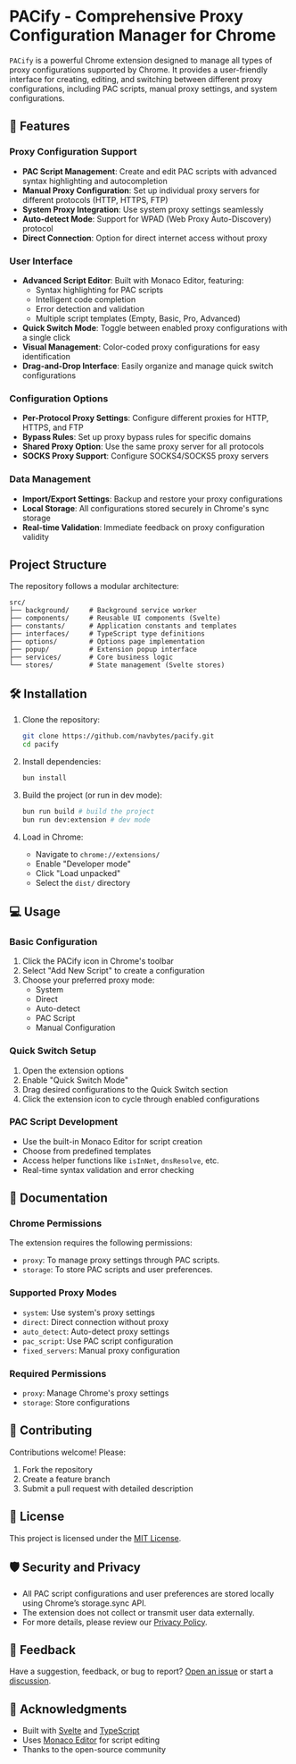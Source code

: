 # PACify - Comprehensive Proxy Configuration Manager for Chrome

`PACify` is a powerful Chrome extension designed to manage all types of proxy configurations supported by Chrome. It provides a user-friendly interface for creating, editing, and switching between different proxy configurations, including PAC scripts, manual proxy settings, and system configurations.

## 🚀 Features

### Proxy Configuration Support

- **PAC Script Management**: Create and edit PAC scripts with advanced syntax highlighting and autocompletion
- **Manual Proxy Configuration**: Set up individual proxy servers for different protocols (HTTP, HTTPS, FTP)
- **System Proxy Integration**: Use system proxy settings seamlessly
- **Auto-detect Mode**: Support for WPAD (Web Proxy Auto-Discovery) protocol
- **Direct Connection**: Option for direct internet access without proxy

### User Interface

- **Advanced Script Editor**: Built with Monaco Editor, featuring:
  - Syntax highlighting for PAC scripts
  - Intelligent code completion
  - Error detection and validation
  - Multiple script templates (Empty, Basic, Pro, Advanced)
- **Quick Switch Mode**: Toggle between enabled proxy configurations with a single click
- **Visual Management**: Color-coded proxy configurations for easy identification
- **Drag-and-Drop Interface**: Easily organize and manage quick switch configurations

### Configuration Options

- **Per-Protocol Proxy Settings**: Configure different proxies for HTTP, HTTPS, and FTP
- **Bypass Rules**: Set up proxy bypass rules for specific domains
- **Shared Proxy Option**: Use the same proxy server for all protocols
- **SOCKS Proxy Support**: Configure SOCKS4/SOCKS5 proxy servers

### Data Management

- **Import/Export Settings**: Backup and restore your proxy configurations
- **Local Storage**: All configurations stored securely in Chrome's sync storage
- **Real-time Validation**: Immediate feedback on proxy configuration validity

## Project Structure

The repository follows a modular architecture:

```text
src/
├── background/     # Background service worker
├── components/     # Reusable UI components (Svelte)
├── constants/      # Application constants and templates
├── interfaces/     # TypeScript type definitions
├── options/        # Options page implementation
├── popup/          # Extension popup interface
├── services/       # Core business logic
└── stores/         # State management (Svelte stores)
```

## 🛠️ Installation

1. Clone the repository:

   ```bash
   git clone https://github.com/navbytes/pacify.git
   cd pacify
   ```

2. Install dependencies:

   ```bash
   bun install
   ```

3. Build the project (or run in dev mode):

   ```bash
   bun run build # build the project
   bun run dev:extension # dev mode
   ```

4. Load in Chrome:
   - Navigate to `chrome://extensions/`
   - Enable "Developer mode"
   - Click "Load unpacked"
   - Select the `dist/` directory

## 💻 Usage

### Basic Configuration

1. Click the PACify icon in Chrome's toolbar
2. Select "Add New Script" to create a configuration
3. Choose your preferred proxy mode:
   - System
   - Direct
   - Auto-detect
   - PAC Script
   - Manual Configuration

### Quick Switch Setup

1. Open the extension options
2. Enable "Quick Switch Mode"
3. Drag desired configurations to the Quick Switch section
4. Click the extension icon to cycle through enabled configurations

### PAC Script Development

- Use the built-in Monaco Editor for script creation
- Choose from predefined templates
- Access helper functions like `isInNet`, `dnsResolve`, etc.
- Real-time syntax validation and error checking

## 📄 Documentation

### Chrome Permissions

The extension requires the following permissions:

- `proxy`: To manage proxy settings through PAC scripts.
- `storage`: To store PAC scripts and user preferences.

### Supported Proxy Modes

- `system`: Use system's proxy settings
- `direct`: Direct connection without proxy
- `auto_detect`: Auto-detect proxy settings
- `pac_script`: Use PAC script configuration
- `fixed_servers`: Manual proxy configuration

### Required Permissions

- `proxy`: Manage Chrome's proxy settings
- `storage`: Store configurations

## 🤝 Contributing

Contributions welcome! Please:

1. Fork the repository
2. Create a feature branch
3. Submit a pull request with detailed description

## 📜 License

This project is licensed under the [MIT License](LICENSE).

## 🛡️ Security and Privacy

- All PAC script configurations and user preferences are stored locally using Chrome’s storage.sync API.
- The extension does not collect or transmit user data externally.
- For more details, please review our [Privacy Policy](PRIVACY_POLICY.md).

## 💬 Feedback

Have a suggestion, feedback, or bug to report? [Open an issue](https://github.com/navbytes/pacify/issues) or start a [discussion](https://github.com/navbytes/pacify/discussions).

## 🌟 Acknowledgments

- Built with [Svelte](https://svelte.dev/) and [TypeScript](https://www.typescriptlang.org/)
- Uses [Monaco Editor](https://microsoft.github.io/monaco-editor/) for script editing
- Thanks to the open-source community
